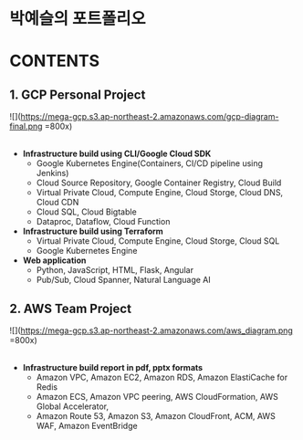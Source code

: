 # **박예슬의 포트폴리오**<br>
# CONTENTS<br>
## 1. GCP Personal Project<br>
![](https://mega-gcp.s3.ap-northeast-2.amazonaws.com/gcp-diagram-final.png =800x)<br><br>
  - **Infrastructure build using CLI/Google Cloud SDK**
    * Google Kubernetes Engine(Containers, CI/CD pipeline using Jenkins)
    * Cloud Source Repository, Google Container Registry, Cloud Build
    * Virtual Private Cloud, Compute Engine, Cloud Storge, Cloud DNS, Cloud CDN
    * Cloud SQL, Cloud Bigtable
    * Dataproc, Dataflow, Cloud Function<br>
  - **Infrastructure build using Terraform**
    * Virtual Private Cloud, Compute Engine, Cloud Storge, Cloud SQL
    * Google Kubernetes Engine<br>
  - **Web application**
    * Python, JavaScript, HTML, Flask, Angular
    * Pub/Sub, Cloud Spanner, Natural Language AI
    
## 2. AWS Team Project<br>
![](https://mega-gcp.s3.ap-northeast-2.amazonaws.com/aws_diagram.png =800x)<br><br>
  - **Infrastructure build report in pdf, pptx formats**
    * Amazon VPC, Amazon EC2, Amazon RDS, Amazon ElastiCache for Redis
    * Amazon ECS, Amazon VPC peering, AWS CloudFormation, AWS Global Accelerator,
    * Amazon Route 53, Amazon S3, Amazon CloudFront, ACM, AWS WAF, Amazon EventBridge

